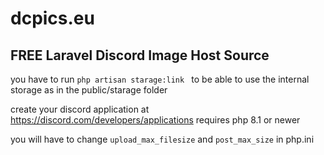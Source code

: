# dcpics.eu
FREE Laravel Discord Image Host Source
---
you have to run `php artisan starage:link ` to be able to use the internal storage as in the public/starage folder

create your discord application at https://discord.com/developers/applications
requires php 8.1 or newer

you will have to change `upload_max_filesize` and `post_max_size` in php.ini
